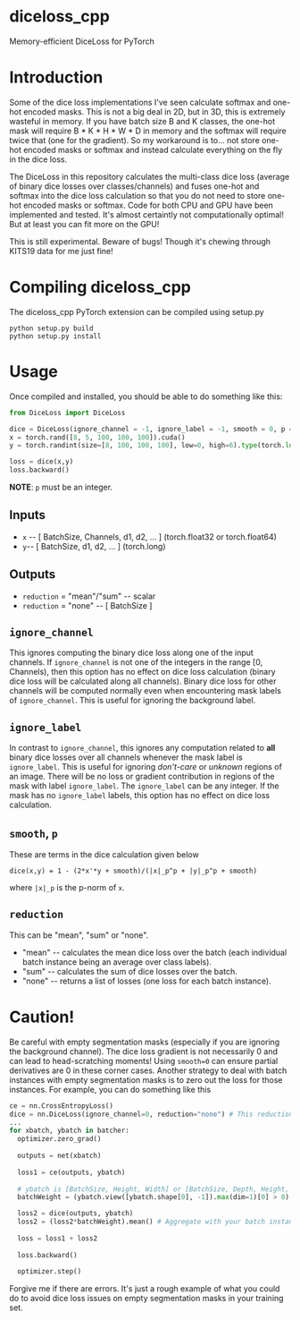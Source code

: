 # diceloss_cpp
Memory-efficient DiceLoss for PyTorch

# Introduction
Some of the dice loss implementations I've seen calculate softmax and one-hot encoded masks. This is not a big deal in 2D, but in 3D, this is extremely wasteful in memory. If you have batch size B and K classes, the one-hot mask will require B * K * H * W * D in memory and the softmax will require twice that (one for the gradient). So my workaround is to... not store one-hot encoded masks or softmax and instead calculate everything on the fly in the dice loss.

The DiceLoss in this repository calculates the multi-class dice loss (average of binary dice losses over classes/channels) and fuses one-hot and softmax into the dice loss calculation so that you do not need to store one-hot encoded masks or softmax. Code for both CPU and GPU have been implemented and tested. It's almost certaintly not computationally optimal! But at least you can fit more on the GPU!

This is still experimental. Beware of bugs! Though it's chewing through KITS19 data for me just fine!

# Compiling diceloss_cpp
The diceloss_cpp PyTorch extension can be compiled using setup.py
```shell
python setup.py build
python setup.py install
```

# Usage
Once compiled and installed, you should be able to do something like this:
```py
from DiceLoss import DiceLoss

dice = DiceLoss(ignore_channel = -1, ignore_label = -1, smooth = 0, p = 1, reduction = "mean")
x = torch.rand([8, 5, 100, 100, 100]).cuda()
y = torch.randint(size=[8, 100, 100, 100], low=0, high=6).type(torch.long).cuda()

loss = dice(x,y)
loss.backward()
```
**NOTE**: `p` must be an integer.

## Inputs
* `x` -- [ BatchSize, Channels, d1, d2, ... ] (torch.float32 or torch.float64)
* `y`-- [ BatchSize, d1, d2, ... ] (torch.long)

## Outputs
* `reduction` = "mean"/"sum" -- scalar
* `reduction` = "none" -- [ BatchSize ]

## `ignore_channel`
This ignores computing the binary dice loss along one of the input channels. If `ignore_channel` is not one of the integers in the range [0, Channels), then this option has no effect on dice loss calculation (binary dice loss will be calculated along all channels). Binary dice loss for other channels will be computed normally even when encountering mask labels of `ignore_channel`. This is useful for ignoring the background label.

## `ignore_label`
In contrast to `ignore_channel`, this ignores any computation related to **all** binary dice losses over all channels whenever the mask label is `ignore_label`. This is useful for ignoring *don't-care* or *unknown* regions of an image. There will be no loss or gradient contribution in regions of the mask with label `ignore_label`. The `ignore_label` can be any integer. If the mask has no `ignore_label` labels, this option has no effect on dice loss calculation.

## `smooth`, `p`
These are terms in the dice calculation given below
```
dice(x,y) = 1 - (2*x'*y + smooth)/(|x|_p^p + |y|_p^p + smooth)
```
where `|x|_p` is the p-norm of `x`.


## `reduction`
This can be "mean", "sum" or "none".
* "mean" -- calculates the mean dice loss over the batch (each individual batch instance being an average over class labels).
* "sum" -- calculates the sum of dice losses over the batch.
* "none" -- returns a list of losses (one loss for each batch instance).

# Caution!
Be careful with empty segmentation masks (especially if you are ignoring the background channel). The dice loss gradient is not necessarily 0 and can lead to head-scratching moments! Using `smooth=0` can ensure partial derivatives are 0 in these corner cases. Another strategy to deal with batch instances with empty segmentation masks is to zero out the loss for those instances. For example, you can do something like this
```py
ce = nn.CrossEntropyLoss()
dice = nn.DiceLoss(ignore_channel=0, reduction="none") # This reduction returns a list of losses per batch.
...
for xbatch, ybatch in batcher:
  optimizer.zero_grad()
  
  outputs = net(xbatch)
  
  loss1 = ce(outputs, ybatch)
  
  # ybatch is [BatchSize, Height, Width] or [BatchSize, Depth, Height, Width] or etc...
  batchWeight = (ybatch.view([ybatch.shape[0], -1]).max(dim=1)[0] > 0)

  loss2 = dice(outputs, ybatch)
  loss2 = (loss2*batchWeight).mean() # Aggregate with your batch instance weights
  
  loss = loss1 + loss2
  
  loss.backward()
  
  optimizer.step()
```
Forgive me if there are errors. It's just a rough example of what you could do to avoid dice loss issues on empty segmentation masks in your training set.
